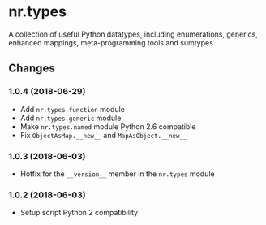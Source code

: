 # nr.types

A collection of useful Python datatypes, including enumerations, generics,
enhanced mappings, meta-programming tools and sumtypes.

## Changes

### 1.0.4 (2018-06-29)

* Add `nr.types.function` module
* Add `nr.types.generic` module
* Make `nr.types.named` module Python 2.6 compatible
* Fix `ObjectAsMap.__new__` and `MapAsObject.__new__`

### 1.0.3 (2018-06-03)

* Hotfix for the `__version__` member in the `nr.types` module

### 1.0.2 (2018-06-03)

* Setup script Python 2 compatibility
